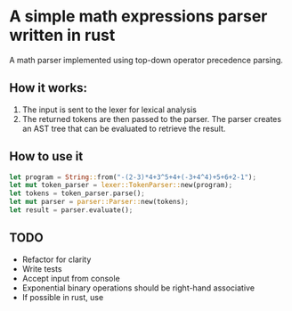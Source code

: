 # A simple math expressions parser written in rust

A math parser implemented using top-down operator precedence parsing.

## How it works:

1. The input is sent to the lexer for lexical analysis
2. The returned tokens are then passed to the parser. The parser creates an AST tree that can be evaluated to retrieve the result.

## How to use it

```rust
let program = String::from("-(2-3)*4+3^5+4+(-3+4^4)+5+6+2-1");
let mut token_parser = lexer::TokenParser::new(program);
let tokens = token_parser.parse();
let mut parser = parser::Parser::new(tokens);
let result = parser.evaluate();
```

## TODO
- Refactor for clarity
- Write tests
- Accept input from console
- Exponential binary operations should be right-hand associative
- If possible in rust, use 